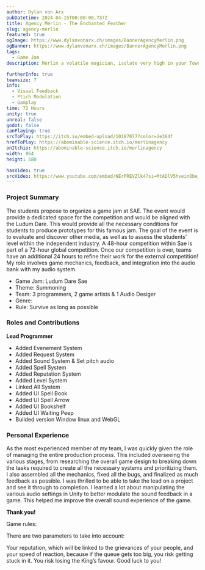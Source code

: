 ```yaml
---
author: Dylan von Arx
pubDatetime: 2024-04-15T00:00:00.737Z
title: Agency Merlin - The Enchanted Feather
slug: agency-merlin
featured: true
ogImage: https://www.dylanvonarx.ch/images/BannerAgencyMerlin.png
ogBanner: https://www.dylanvonarx.ch/images/BannerAgencyMerlin.png
tags:
  - Game Jam
description: Merlin a volatile magician, isolate very high in your Tower, the citizens and you mission is to be able to answer their requests using your magic.

furtherInfo: true
teamsize: 7
info:
  - Visual Feedback
  - Ptich Modulation
  - Gamplay
time: 72 Hours
unity: true
unreal: false
godot: false
canPlaying: true
srcToPlay: https://itch.io/embed-upload/10187077?color=2e364f
hrefToPlay: https://abominable-science.itch.io/merlinagency
onItchio: https://abominable-science.itch.io/merlinagency
width: 864
height: 580

hasVideo: true
srcVideo: https://www.youtube.com/embed/NErPREVZlk4?si=MtADlV5hveinObe_
---
```


<h3 class="post-title">Project Summary</h3>

The students propose to organize a game jam at SAE. The event would provide a dedicated space for the competition and would be aligned with the Ludum Dare. This would provide all the necessary conditions for students to produce prototypes for this famous jam. The goal of the event is to evaluate and discover other media, as well as to assess the students' level within the independent industry.
A 48-hour competition within Sae is part of a 72-hour global competition. Once our competition is over, teams have an additional 24 hours to refine their work for the external competition! My role involves game mechanics, feedback, and integration into the audio bank with my audio system.

- Game Jam: Ludum Dare Sae
- Theme: Summoning
- Team: 3 programmers, 2 game artists & 1 Audio Desiger
- Genre:
- Rule: Survive as long as possible

<h3 class="post-title">Roles and Contributions</h3>

<b>Lead Programmer</b>

- Added Evenement System
- Added Request System
- Added Sound System & Set pitch audio
- Added Spell System
- Added Reputation System
- Added Level System
- Linked All System
- Added UI Spell Book
- Added UI Spell Arrow
- Added UI Bookshelf
- Added UI Waiting Peep
- Builded version Window linux and WebGL

<h3 class="post-title">Personal Experience</h3>

As the most experienced member of my team, I was quickly given the role of managing the entire production process. This included overseeing the various stages, from researching the overall game design to breaking down the tasks required to create all the necessary systems and prioritizing them. I also assembled all the mechanics, fixed all the bugs, and finalized as much feedback as possible. I was thrilled to be able to take the lead on a project and see it through to completion. I learned a lot about manipulating the various audio settings in Unity to better modulate the sound feedback in a game. This helped me improve the overall sound experience of the game.

<b>Thank you!</b>

Game rules:

There are two parameters to take into account:

Your reputation, which will be linked to the grievances of your people, and your speed of reaction, because if the queue gets too big, you risk getting stuck in it. You risk losing the King’s favour. Good luck to you!
